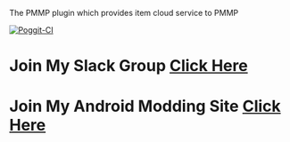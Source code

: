 The PMMP plugin which provides item cloud service to PMMP


[![Poggit-CI](https://poggit.pmmp.io/ci.badge/TylerAndrew/ItemCloud/ItemCloud)](https://poggit.pmmp.io/ci/TylerAndrew/ItemCloud/ItemCloud)

# Join My Slack Group [Click Here](https://join.slack.com/t/ninjamods-team/shared_invite/enQtMjc2OTE0MDc1MzMxLWQ5YTI0MTc3Zjc2MDk2ZGYyMjM0MTNmMDU5ZTcyNDIwNTczZjhkNWFiYjE0MDA5NjRjOWZhM2NhZDIwODlmNzc])

# Join My Android Modding Site [Click Here](https://droidhax.us)

